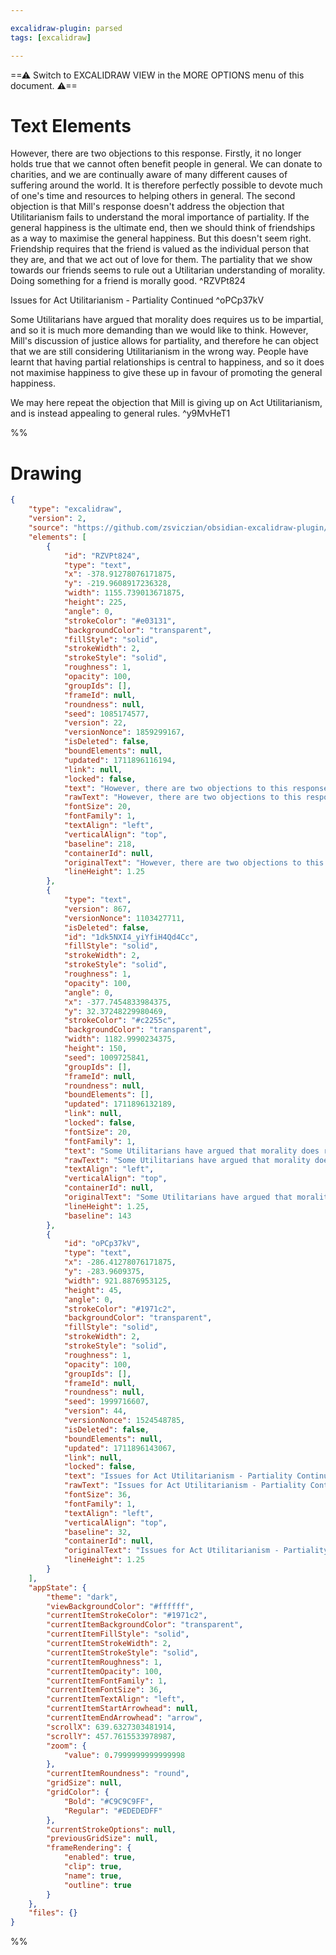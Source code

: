 ```yaml
---

excalidraw-plugin: parsed
tags: [excalidraw]

---
```

==⚠  Switch to EXCALIDRAW VIEW in the MORE OPTIONS menu of this document. ⚠==


# Text Elements
However, there are two objections to this response. Firstly, it no longer holds true that we cannot often benefit
people in general. We can donate to charities, and we are continually aware of many different causes of suffering
around the world. It is therefore perfectly possible to devote much of one's time and resources to helping others
in general. The second objection is that Mill's response doesn't address the objection that Utilitarianism fails to
understand the moral importance of partiality. If the general happiness is the ultimate end, then we should think of
friendships as a way to maximise the general happiness. But this doesn't seem right. Friendship requires that the
friend is valued as the individual person that they are, and that we act out of love for them. The partiality that
we show towards our friends seems to rule out a Utilitarian understanding of morality. Doing something for a friend
is morally good. ^RZVPt824

Issues for Act Utilitarianism - Partiality Continued ^oPCp37kV

Some Utilitarians have argued that morality does requires us to be impartial, and so it is much more demanding than
we would like to think. However, Mill's discussion of justice allows for partiality, and therefore he can object that
we are still considering Utilitarianism in the wrong way. People have learnt that having partial relationships is central
to happiness, and so it does not maximise happiness to give these up in favour of promoting the general happiness.

We may here repeat the objection that Mill is giving up on Act Utilitarianism, and is instead appealing to general rules. ^y9MvHeT1

%%
# Drawing
```json
{
	"type": "excalidraw",
	"version": 2,
	"source": "https://github.com/zsviczian/obsidian-excalidraw-plugin/releases/tag/2.0.3",
	"elements": [
		{
			"id": "RZVPt824",
			"type": "text",
			"x": -378.91278076171875,
			"y": -219.9608917236328,
			"width": 1155.739013671875,
			"height": 225,
			"angle": 0,
			"strokeColor": "#e03131",
			"backgroundColor": "transparent",
			"fillStyle": "solid",
			"strokeWidth": 2,
			"strokeStyle": "solid",
			"roughness": 1,
			"opacity": 100,
			"groupIds": [],
			"frameId": null,
			"roundness": null,
			"seed": 1085174577,
			"version": 22,
			"versionNonce": 1859299167,
			"isDeleted": false,
			"boundElements": null,
			"updated": 1711896116194,
			"link": null,
			"locked": false,
			"text": "However, there are two objections to this response. Firstly, it no longer holds true that we cannot often benefit\npeople in general. We can donate to charities, and we are continually aware of many different causes of suffering\naround the world. It is therefore perfectly possible to devote much of one's time and resources to helping others\nin general. The second objection is that Mill's response doesn't address the objection that Utilitarianism fails to\nunderstand the moral importance of partiality. If the general happiness is the ultimate end, then we should think of\nfriendships as a way to maximise the general happiness. But this doesn't seem right. Friendship requires that the\nfriend is valued as the individual person that they are, and that we act out of love for them. The partiality that\nwe show towards our friends seems to rule out a Utilitarian understanding of morality. Doing something for a friend\nis morally good.",
			"rawText": "However, there are two objections to this response. Firstly, it no longer holds true that we cannot often benefit\npeople in general. We can donate to charities, and we are continually aware of many different causes of suffering\naround the world. It is therefore perfectly possible to devote much of one's time and resources to helping others\nin general. The second objection is that Mill's response doesn't address the objection that Utilitarianism fails to\nunderstand the moral importance of partiality. If the general happiness is the ultimate end, then we should think of\nfriendships as a way to maximise the general happiness. But this doesn't seem right. Friendship requires that the\nfriend is valued as the individual person that they are, and that we act out of love for them. The partiality that\nwe show towards our friends seems to rule out a Utilitarian understanding of morality. Doing something for a friend\nis morally good.",
			"fontSize": 20,
			"fontFamily": 1,
			"textAlign": "left",
			"verticalAlign": "top",
			"baseline": 218,
			"containerId": null,
			"originalText": "However, there are two objections to this response. Firstly, it no longer holds true that we cannot often benefit\npeople in general. We can donate to charities, and we are continually aware of many different causes of suffering\naround the world. It is therefore perfectly possible to devote much of one's time and resources to helping others\nin general. The second objection is that Mill's response doesn't address the objection that Utilitarianism fails to\nunderstand the moral importance of partiality. If the general happiness is the ultimate end, then we should think of\nfriendships as a way to maximise the general happiness. But this doesn't seem right. Friendship requires that the\nfriend is valued as the individual person that they are, and that we act out of love for them. The partiality that\nwe show towards our friends seems to rule out a Utilitarian understanding of morality. Doing something for a friend\nis morally good.",
			"lineHeight": 1.25
		},
		{
			"type": "text",
			"version": 867,
			"versionNonce": 1103427711,
			"isDeleted": false,
			"id": "1dk5NXI4_yiYfiH4Qd4Cc",
			"fillStyle": "solid",
			"strokeWidth": 2,
			"strokeStyle": "solid",
			"roughness": 1,
			"opacity": 100,
			"angle": 0,
			"x": -377.7454833984375,
			"y": 32.37248229980469,
			"strokeColor": "#c2255c",
			"backgroundColor": "transparent",
			"width": 1182.9990234375,
			"height": 150,
			"seed": 1009725841,
			"groupIds": [],
			"frameId": null,
			"roundness": null,
			"boundElements": [],
			"updated": 1711896132189,
			"link": null,
			"locked": false,
			"fontSize": 20,
			"fontFamily": 1,
			"text": "Some Utilitarians have argued that morality does requires us to be impartial, and so it is much more demanding than\nwe would like to think. However, Mill's discussion of justice allows for partiality, and therefore he can object that\nwe are still considering Utilitarianism in the wrong way. People have learnt that having partial relationships is central\nto happiness, and so it does not maximise happiness to give these up in favour of promoting the general happiness.\n\nWe may here repeat the objection that Mill is giving up on Act Utilitarianism, and is instead appealing to general rules.",
			"rawText": "Some Utilitarians have argued that morality does requires us to be impartial, and so it is much more demanding than\nwe would like to think. However, Mill's discussion of justice allows for partiality, and therefore he can object that\nwe are still considering Utilitarianism in the wrong way. People have learnt that having partial relationships is central\nto happiness, and so it does not maximise happiness to give these up in favour of promoting the general happiness.\n\nWe may here repeat the objection that Mill is giving up on Act Utilitarianism, and is instead appealing to general rules.",
			"textAlign": "left",
			"verticalAlign": "top",
			"containerId": null,
			"originalText": "Some Utilitarians have argued that morality does requires us to be impartial, and so it is much more demanding than\nwe would like to think. However, Mill's discussion of justice allows for partiality, and therefore he can object that\nwe are still considering Utilitarianism in the wrong way. People have learnt that having partial relationships is central\nto happiness, and so it does not maximise happiness to give these up in favour of promoting the general happiness.\n\nWe may here repeat the objection that Mill is giving up on Act Utilitarianism, and is instead appealing to general rules.",
			"lineHeight": 1.25,
			"baseline": 143
		},
		{
			"id": "oPCp37kV",
			"type": "text",
			"x": -286.41278076171875,
			"y": -283.9609375,
			"width": 921.8876953125,
			"height": 45,
			"angle": 0,
			"strokeColor": "#1971c2",
			"backgroundColor": "transparent",
			"fillStyle": "solid",
			"strokeWidth": 2,
			"strokeStyle": "solid",
			"roughness": 1,
			"opacity": 100,
			"groupIds": [],
			"frameId": null,
			"roundness": null,
			"seed": 1999716607,
			"version": 44,
			"versionNonce": 1524548785,
			"isDeleted": false,
			"boundElements": null,
			"updated": 1711896143067,
			"link": null,
			"locked": false,
			"text": "Issues for Act Utilitarianism - Partiality Continued",
			"rawText": "Issues for Act Utilitarianism - Partiality Continued",
			"fontSize": 36,
			"fontFamily": 1,
			"textAlign": "left",
			"verticalAlign": "top",
			"baseline": 32,
			"containerId": null,
			"originalText": "Issues for Act Utilitarianism - Partiality Continued",
			"lineHeight": 1.25
		}
	],
	"appState": {
		"theme": "dark",
		"viewBackgroundColor": "#ffffff",
		"currentItemStrokeColor": "#1971c2",
		"currentItemBackgroundColor": "transparent",
		"currentItemFillStyle": "solid",
		"currentItemStrokeWidth": 2,
		"currentItemStrokeStyle": "solid",
		"currentItemRoughness": 1,
		"currentItemOpacity": 100,
		"currentItemFontFamily": 1,
		"currentItemFontSize": 36,
		"currentItemTextAlign": "left",
		"currentItemStartArrowhead": null,
		"currentItemEndArrowhead": "arrow",
		"scrollX": 639.6327303481914,
		"scrollY": 457.7615533978987,
		"zoom": {
			"value": 0.7999999999999998
		},
		"currentItemRoundness": "round",
		"gridSize": null,
		"gridColor": {
			"Bold": "#C9C9C9FF",
			"Regular": "#EDEDEDFF"
		},
		"currentStrokeOptions": null,
		"previousGridSize": null,
		"frameRendering": {
			"enabled": true,
			"clip": true,
			"name": true,
			"outline": true
		}
	},
	"files": {}
}
```
%%